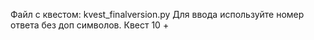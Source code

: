 Файл с квестом: kvest_finalversion.py
Для ввода используйте номер ответа без доп символов. Квест 10 +
  
